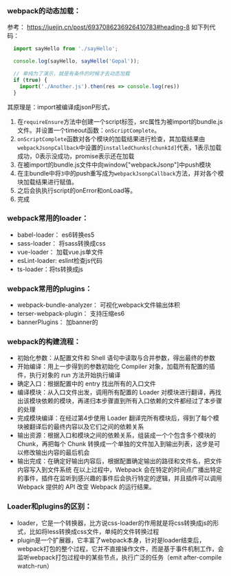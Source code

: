 ### webpack的动态加载：
参考： https://juejin.cn/post/6937086236926410783#heading-8
如下列代码：
```js
  import sayHello from './sayHello';

  console.log(sayHello, sayHello('Gopal'));

  // 单纯为了演示，就是有条件的时候才去动态加载
  if (true) {
    import('./Another.js').then(res => console.log(res))
  }
```
其原理是：import被编译成jsonP形式，
1. 在`requireEnsure`方法中创建一个script标签，src属性为被import的bundle.js文件。并设置一个timeout函数：`onScriptComplete`。
2. `onScriptComplete`函数对各个模块的加载结果进行检查，其加载结果由`webpackJsonpCallback`中设置的`installedChunks[chunkId]`代表，1表示加载成功，0表示没成功，promise表示还在加载
3. 在被import的bundle.js文件中向window["webpackJsonp"]中push模块
4. 在主bundle中将`3`中的push重写成为`webpackJsonpCallback`方法，并对各个模块加载结果进行赋值。
5. 之后会执执行script的onError和onLoad等。
6. 完成

### webpack常用的loader：
- babel-loader： es6转换es5
- sass-loader： 将sass转换成css
- vue-loader： 加载vue.js单文件
- esLint-loader: eslint检查js代码
- ts-loader：将ts转换成js

### webpack常用的plugins：
- webpack-bundle-analyzer： 可视化webpack文件输出体积
- terser-webpack-plugin： 支持压缩es6
- bannerPlugins： 加banner的

### webpack的构建流程：
- 初始化参数：从配置文件和 Shell 语句中读取与合并参数，得出最终的参数
- 开始编译：用上一步得到的参数初始化 Compiler 对象，加载所有配置的插件，执行对象的 run 方法开始执行编译
- 确定入口：根据配置中的 entry 找出所有的入口文件
- 编译模块：从入口文件出发，调用所有配置的 Loader 对模块进行翻译，再找出该模块依赖的模块，再递归本步骤直到所有入口依赖的文件都经过了本步骤的处理
- 完成模块编译：在经过第4步使用 Loader 翻译完所有模块后，得到了每个模块被翻译后的最终内容以及它们之间的依赖关系
- 输出资源：根据入口和模块之间的依赖关系，组装成一个个包含多个模块的 Chunk，再把每个 Chunk 转换成一个单独的文件加入到输出列表，这步是可以修改输出内容的最后机会
- 输出完成：在确定好输出内容后，根据配置确定输出的路径和文件名，把文件内容写入到文件系统
在以上过程中，Webpack 会在特定的时间点广播出特定的事件，插件在监听到感兴趣的事件后会执行特定的逻辑，并且插件可以调用 Webpack 提供的 API 改变 Webpack 的运行结果。

### Loader和plugins的区别：
- loader，它是一个转换器，比方说css-loader的作用就是将css转换成js的形式，比如将less转换成css文件，单纯的文件转换过程
- plugin是一个扩展器，它丰富了webpack本身，针对是loader结束后，webpack打包的整个过程，它并不直接操作文件，而是基于事件机制工作，会监听webpack打包过程中的某些节点，执行广泛的任务（emit after-compile  watch-run）
